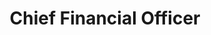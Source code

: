 ---
path: "/team/hanna-swartz"
order: 3
name: "Hanna Swartz"
title: "Chief Financial Officer"
photo: "/images/volunteers/hanna.jpg"
facebook: "https://www.facebook.com/hanna.hager.37"
category: "Team"
---
